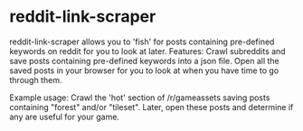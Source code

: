 # reddit-link-scraper
reddit-link-scraper allows you to 'fish' for posts containing pre-defined keywords on reddit for you to look at later.
Features:
  Crawl subreddits and save posts containing pre-defined keywords into a json file. 
  Open all the saved posts in your browser for you to look at when you have time to go through them.

Example usage: 
  Crawl the 'hot' section of /r/gameassets saving posts containing "forest" and/or "tileset". Later, open these posts and determine if any are useful for your game. 
